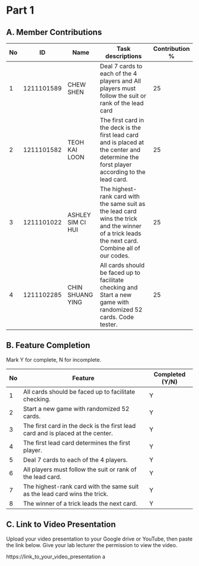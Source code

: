 # Part 1

## A. Member Contributions

No | ID         | Name              | Task descriptions | Contribution %
-- | ---------- | ------------------| ----------------- | --------------
1  | 1211101589 | CHEW SHEN         |Deal 7 cards to each of the 4 players and All players must follow the suit or rank of the lead card|     25
2  | 1211101582 | TEOH KAI LOON     |The first card in the deck is the first lead card and is placed at the center and determine the forst player according to the lead card.|     25
3  | 1211101022 | ASHLEY SIM CI HUI |The highest-rank card with the same suit as the lead card wins the trick and the winner of a trick leads the next card. Combine all of our codes.|     25
4  | 1211102285 | CHIN SHUANG YING  |All cards should be faced up to facilitate checking and Start a new game with randomized 52 cards. Code tester.|     25


## B. Feature Completion

Mark Y for complete, N for incomplete.

No | Feature                                                                         | Completed (Y/N)
-- | ------------------------------------------------------------------------------- | ---------------
1  | All cards should be faced up to facilitate checking.                            |      Y
2  | Start a new game with randomized 52 cards.                                      |      Y
3  | The first card in the deck is the first lead card and is placed at the center.  |      Y
4  | The first lead card determines the first player.                                |      Y  
5  | Deal 7 cards to each of the 4 players.                                          |      Y     
6  | All players must follow the suit or rank of the lead card.                      |      Y   
7  | The highest-rank card with the same suit as the lead card wins the trick.       |      Y    
8  | The winner of a trick leads the next card.                                      |      Y


## C. Link to Video Presentation

Upload your video presentation to your Google drive or YouTube, then paste the link below. Give your lab lecturer the permission to view the video.

https://link_to_your_video_presentation
a
